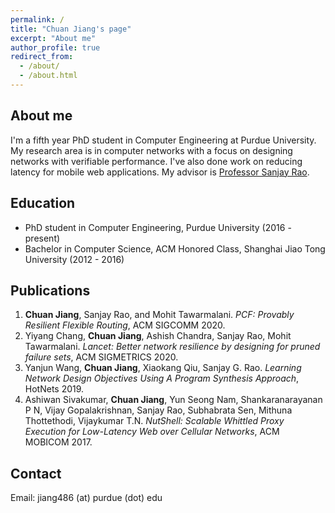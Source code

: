 ```yaml
---
permalink: /
title: "Chuan Jiang's page"
excerpt: "About me"
author_profile: true
redirect_from: 
  - /about/
  - /about.html
---
```


## About me

I'm a fifth year PhD student in Computer Engineering at Purdue University. My research area is in computer networks with a focus on designing networks with verifiable performance. I've also done work on reducing latency for mobile web applications. My advisor is [Professor Sanjay Rao](https://engineering.purdue.edu/~sanjay/).

## Education

* PhD student in Computer Engineering, Purdue University (2016 - present)
* Bachelor in Computer Science, ACM Honored Class, Shanghai Jiao Tong University (2012 - 2016)

## Publications

1. **Chuan Jiang**, Sanjay Rao, and Mohit Tawarmalani. *PCF: Provably Resilient Flexible Routing*, ACM SIGCOMM 2020. 
2. Yiyang Chang, **Chuan Jiang**, Ashish Chandra, Sanjay Rao, Mohit Tawarmalani. *Lancet: Better network resilience by designing for pruned failure sets*, ACM SIGMETRICS 2020.
3. Yanjun Wang, **Chuan Jiang**, Xiaokang Qiu, Sanjay G. Rao. *Learning Network Design Objectives Using A Program Synthesis Approach*, HotNets 2019.
4. Ashiwan Sivakumar, **Chuan Jiang**, Yun Seong Nam, Shankaranarayanan P N, Vijay Gopalakrishnan, Sanjay Rao, Subhabrata Sen, Mithuna Thottethodi, Vijaykumar T.N. *NutShell: Scalable Whittled Proxy Execution for Low-Latency Web over Cellular Networks*, ACM MOBICOM 2017.

## Contact

Email: jiang486 (at) purdue (dot) edu
